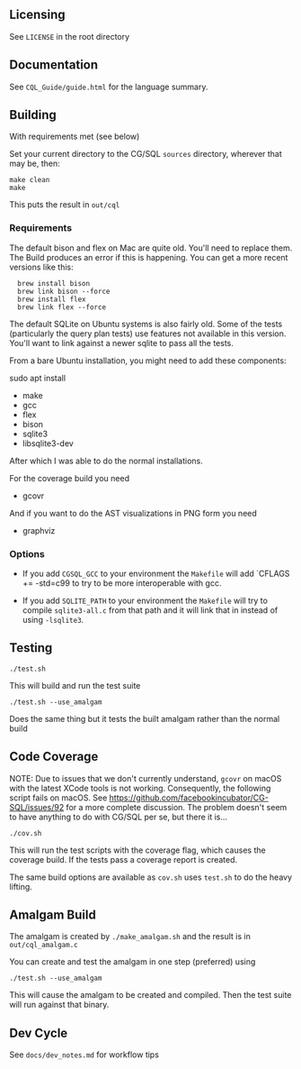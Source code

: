 ## Licensing

See `LICENSE` in the root directory

## Documentation

See `CQL_Guide/guide.html` for the language summary.

## Building

With requirements met (see below)

Set your current directory to the CG/SQL `sources` directory, wherever that may be, then:

```
make clean
make
```

This puts the result in `out/cql`

### Requirements
The default bison and flex on Mac are quite old.  You'll need to replace them. The Build
produces an error if this is happening.  You can get a more recent versions like this:

```
  brew install bison
  brew link bison --force
  brew install flex
  brew link flex --force
```

The default SQLite on Ubuntu systems is also fairly old.  Some of the tests (particularly
the query plan tests) use features not available in this version.  You'll want to link
against a newer sqlite to pass all the tests.

From a bare Ubuntu installation, you might need to add these components:

sudo apt install

* make
* gcc
* flex
* bison
* sqlite3
* libsqlite3-dev

After which I was able to do the normal installations.

For the coverage build you need
* gcovr

And if you want to do the AST visualizations in PNG form you need
* graphviz

### Options

* If you add `CGSQL_GCC` to your environment the `Makefile` will add `CFLAGS += -std=c99
to try to be more interoperable with gcc.

* If you add `SQLITE_PATH` to your environment the `Makefile` will try to compile `sqlite3-all.c` from that path
and it will link that in instead of using `-lsqlite3`.

## Testing

```
./test.sh
```

This will build and run the test suite

```
./test.sh --use_amalgam
```

Does the same thing but it tests the built amalgam rather than the normal build

## Code Coverage

NOTE: Due to issues that we don't currently understand, `gcovr` on macOS with the latest XCode tools is not working.
Consequently, the following script fails on macOS.  See https://github.com/facebookincubator/CG-SQL/issues/92 for
a more complete discussion.  The problem doesn't seem to have anything to do with CG/SQL per se, but there it is...

```
./cov.sh
```

This will run the test scripts with the coverage flag, which causes the coverage build.
If the tests pass a coverage report is created.

The same build options are available as `cov.sh` uses `test.sh` to do the heavy lifting.

## Amalgam Build

The amalgam is created by `./make_amalgam.sh` and the result is in `out/cql_amalgam.c`

You can create and test the amalgam in one step (preferred) using

```
./test.sh --use_amalgam
```

This will cause the amalgam to be created and compiled.  Then the test suite will run against that binary.

## Dev Cycle

See `docs/dev_notes.md` for workflow tips
